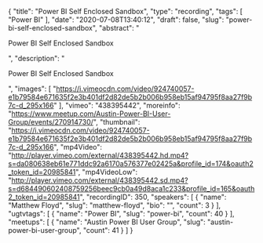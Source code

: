 {
  "title": "Power BI Self Enclosed Sandbox",
  "type": "recording",
  "tags": [
    "Power BI"
  ],
  "date": "2020-07-08T13:40:12",
  "draft": false,
  "slug": "power-bi-self-enclosed-sandbox",
  "abstract": "<p>Power BI Self Enclosed Sandbox</p>",
  "description": "<p>Power BI Self Enclosed Sandbox</p>",
  "images": [
    "https://i.vimeocdn.com/video/924740057-e1b79584e671635f2e3b401df2d82de5b2b006b958eb15af94795f8aa27f9b7c-d_295x166"
  ],
  "vimeo": "438395442",
  "moreinfo": "https://www.meetup.com/Austin-Power-BI-User-Group/events/270914730/",
  "thumbnail": "https://i.vimeocdn.com/video/924740057-e1b79584e671635f2e3b401df2d82de5b2b006b958eb15af94795f8aa27f9b7c-d_295x166",
  "mp4Video": "http://player.vimeo.com/external/438395442.hd.mp4?s=da080638eb61e771ddc92a6170a576377e02425a&profile_id=174&oauth2_token_id=20985841",
  "mp4VideoLow": "http://player.vimeo.com/external/438395442.sd.mp4?s=d684490602408759256beec9cb0a49d8aca1c233&profile_id=165&oauth2_token_id=20985841",
  "recordingID": 350,
  "speakers": [
    {
      "name": "Matthew Floyd",
      "slug": "matthew-floyd",
      "bio": "",
      "count": 3
    }
  ],
  "ugtvtags": [
    {
      "name": "Power BI",
      "slug": "power-bi",
      "count": 40
    }
  ],
  "meetups": [
    {
      "name": "Austin Power BI User Group",
      "slug": "austin-power-bi-user-group",
      "count": 41
    }
  ]
}